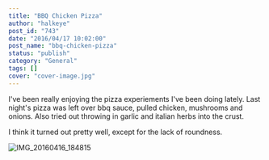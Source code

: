```yaml
---
title: "BBQ Chicken Pizza"
author: "halkeye"
post_id: "743"
date: "2016/04/17 10:02:00"
post_name: "bbq-chicken-pizza"
status: "publish"
category: "General"
tags: []
cover: "cover-image.jpg"
---
```


I've been really enjoying the pizza experiements I've been doing lately. Last night's pizza was left over bbq sauce, pulled chicken, mushrooms and onions. Also tried out throwing in garlic and italian herbs into the crust.

I think it turned out pretty well, except for the lack of roundness.

![IMG_20160416_184815](https://farm2.staticflickr.com/1480/25868943363_6d39a92090_z.jpg)

